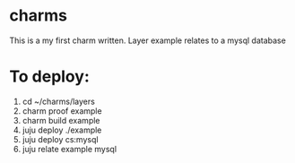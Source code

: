 # charms

This is a my first charm written. Layer example relates to a mysql database


# To deploy: 


1. cd ~/charms/layers 
1. charm proof example 
1. charm build example 
1. juju deploy ./example 
1. juju deploy cs:mysql 
1. juju relate example mysql 
